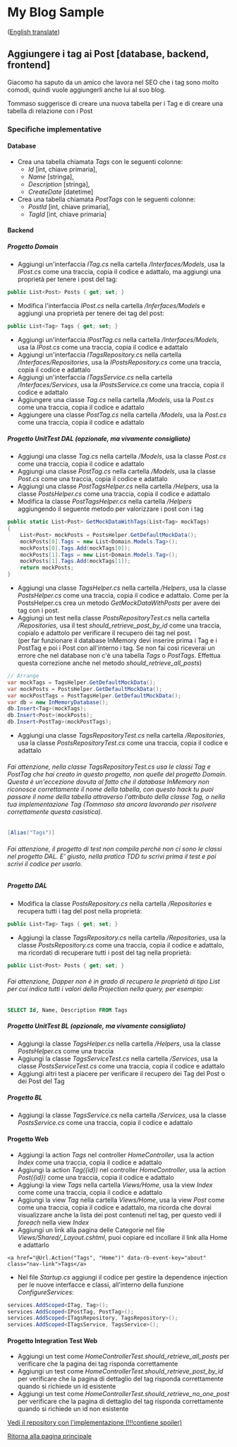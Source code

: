 # My Blog Sample  
([English translate](PostTags.md))  

## Aggiungere i tag ai Post [database, backend, frontend]
Giacomo ha saputo da un amico che lavora nel SEO che i tag sono molto comodi, quindi vuole aggiungerli anche lui al suo blog.  

Tommaso suggerisce di creare una nuova tabella per i Tag e di creare una tabella di relazione con i Post

### Specifiche implementative   

#### Database
- Crea una tabella chiamata *Tags* con le seguenti colonne:  
    - *Id* [int, chiave primaria],  
    - *Name* [stringa],  
    - *Description* [stringa],  
    - *CreateDate* [datetime]  
- Crea una tabella chiamata *PostTags* con le seguenti colonne:  
    - *PostId* [int, chiave primaria],  
    - *TagId* [int, chiave primaria]  

#### Backend  

##### Progetto Domain  
- Aggiungi un'interfaccia *ITag.cs* nella cartella */Interfaces/Models*, usa la *IPost.cs* come una traccia, copia il codice e adattalo, ma aggiungi una proprietà per tenere i post del tag:  
```csharp
public List<Post> Posts { get; set; }
```    
- Modifica l'interfaccia *IPost.cs* nella cartella */Inferfaces/Models* e aggiungi una proprietà per tenere dei tag del post:  
```csharp
public List<Tag> Tags { get; set; }
```    
- Aggiungi un'interfaccia *IPostTag.cs* nella cartella */Interfaces/Models*, usa la *IPost.cs* come una traccia, copia il codice e adattalo  
- Aggiungi un'interfaccia *ITagsRepository.cs* nella cartella */Interfaces/Repositories*, usa la *IPostsRepository.cs* come una traccia, copia il codice e adattalo  
- Aggiungi un'interfaccia *ITagsService.cs* nella cartella */Interfaces/Services*, usa la *IPostsService.cs* come una traccia, copia il codice e adattalo  
- Aggiungere una classe *Tag.cs* nella cartella */Models*, usa la *Post.cs* come una traccia, copia il codice e adattalo  
- Aggiungere una classe *PostTag.cs* nella cartella */Models*, usa la *Post.cs* come una traccia, copia il codice e adattalo  

##### Progetto UnitTest DAL (opzionale, ma vivamente consigliato)  
- Aggiungi una classe *Tag.cs* nella cartella */Models*, usa la classe *Post.cs* come una traccia, copia il codice e adattalo  
- Aggiungi una classe *PostTag.cs* nella cartella */Models*, usa la classe *Post.cs* come una traccia, copia il codice e adattalo  
- Aggiungi una classe *PostTagsHelper.cs* nella cartella */Helpers*, usa la classe *PostsHelper.cs* come una traccia, copia il codice e adattalo  
- Modifica la classe *PostTagsHelper.cs* nella cartella */Helpers* aggiungendo il seguente metodo per valorizzare i post con i tag  
```csharp
public static List<Post> GetMockDataWithTags(List<Tag> mockTags)
{
    List<Post> mockPosts = PostsHelper.GetDefaultMockData();
    mockPosts[0].Tags = new List<Domain.Models.Tag>();
    mockPosts[0].Tags.Add(mockTags[0]);
    mockPosts[1].Tags = new List<Domain.Models.Tag>();
    mockPosts[1].Tags.Add(mockTags[1]);
    return mockPosts;
}
```  
- Aggiungi una classe *TagsHelper.cs* nella cartella */Helpers*, usa la classe *PostsHelper.cs* come una traccia, copia il codice e adattalo. Come per la PostsHelper.cs crea un metodo *GetMockDataWithPosts* per avere dei tag con i post.  
- Aggiungi un test nella classe *PostsRepositoryTest.cs* nella cartella */Repositories*, usa il test *should_retrieve_post_by_id* come una traccia, copialo e adattolo per verificare il recupero dei tag nel post.  
(per far funzionare il database InMemory devi inserire prima i Tag e i PostTag e poi i Post con all'interno i tag. Se non fai così riceverai un errore che nel database non c'è una tabella *Tags* o *PostTags*. Effettua questa correzione anche nel metodo *should_retrieve_all_posts*)  
```csharp
// Arrange
var mockTags = TagsHelper.GetDefaultMockData();
var mockPosts = PostsHelper.GetDefaultMockData();
var mockPostTags = PostTagsHelper.GetDefaultMockData();
var db = new InMemoryDatabase();
db.Insert<Tag>(mockTags);
db.Insert<Post>(mockPosts);
db.Insert<PostTag>(mockPostTags);
```
- Aggiungi una classe *TagsRepositoryTest.cs* nella cartella */Repositories*, usa la classe *PostsRepositoryTest.cs* come una traccia, copia il codice e adattalo  

###### Fai attenzione, nella classe *TagsRepositoryTest.cs* usa le classi *Tag* e *PostTag* che hai creato in questo progetto, non quelle del progetto *Domain*. Questa è un'eccezione dovuta al fatto che il database InMemory non riconosce correttamente il nome della tabella, con questo *hack* tu puoi passare il nome della tabella attraverso l'attributo della classe *Tag*, o nella tua implementazione *Tag* (Tommaso sta ancora lavorando per risolvere correttamente questa casistica).  
```csharp
[Alias("Tags")]
```

###### Fai attenzione, il progetto di test non compila perché non ci sono le classi nel progetto DAL. E' giusto, nella pratica TDD tu scrivi prima il test e poi scrivi il codice per usarlo.    

##### Progetto DAL  
- Modifica la classe *PostsRepository.cs* nella cartella */Repositories* e recupera tutti i tag del post nella proprietà:  
```csharp
public List<Tag> Tags { get; set; }
```  
- Aggiungi la classe *TagsRepository.cs* nella cartella */Repositories*, usa la classe *PostsRepository.cs* come una traccia, copia il codice e adattalo, ma ricordati di recuperare tutti i post del tag nella proprietà:  
```csharp
public List<Post> Posts { get; set; }
```  

###### Fai attenzione, Dapper non è in grado di recupera le proprietà di tipo *List* per cui indica tutti i valori della *Projection* nella query, per esempio:  
```sql
SELECT Id, Name, Description FROM Tags
```    

##### Progetto UnitTest BL (opzionale, ma vivamente consigliato)  
- Aggiungi la classe *TagsHelper.cs* nella cartella */Helpers*, usa la classe *PostsHelper.cs* come una traccia  
- Aggiungi la classe *TagsServiceTest.cs* nella cartella */Services*, usa la classe *PostsServiceTest.cs* come una traccia, copia il codice e adattalo  
- Aggiungi altri test a piacere per verificare il recupero dei Tag del Post o dei Post del Tag

##### Progetto BL  
- Aggiungi la classe *TagsService.cs* nella cartella */Services*, usa la classe *PostsService.cs* come una traccia, copia il codice e adattalo

#### Progetto Web  
- Aggiungi la action *Tags* nel controller *HomeController*, usa la action *Index* come una traccia, copia il codice e adattalo  
- Aggiungi la action *Tag({id})* nel controller *HomeController*, usa la action *Post({id})* come una traccia, copia il codice e adattalo  
- Aggiungi la view *Tags* nella cartella *Views/Home*, usa la view *Index* come come una traccia, copia il codice e adattalo  
- Aggiungi la view *Tag* nella cartella *Views/Home*, usa la view *Post* come come una traccia, copia il codice e adattalo, ma ricorda che dovrai visualizzare anche la lista dei post contenuti nel tag, per questo vedi il *foreach* nella view *Index*  
- Aggiungi un link alla pagina delle Categorie nel file *Views/Shared/_Layout.cshtml*, puoi copiare ed incollare il link alla Home e adattarlo    
```razor
<a href="@Url.Action("Tags", "Home")" data-rb-event-key="about" class="nav-link">Tags</a>
```  
- Nel file *Startup.cs* aggiungi il codice per gestire la dependence injection per le nuove interfacce e classi, all'interno della funzione *ConfigureServices*:  
```csharp
services.AddScoped<ITag, Tag>();
services.AddScoped<IPostTag, PostTag>();
services.AddScoped<ITagsRepository, TagsRepository>();
services.AddScoped<ITagsService, TagsService>();
```  

#### Progetto Integration Test Web  
- Aggiungi un test come *HomeControllerTest.should_retrieve_all_posts* per verificare che la pagina dei tag risponda correttamente  
- Aggiungi un test come *HomeControllerTest.should_retrieve_post_by_id* per verificare che la pagina di dettaglio del tag risponda correttamente quando si richiede un id esistente  
- Aggiungi un test come *HomeControllerTest.should_retrieve_no_one_post* per verificare che la pagina di dettaglio del tag risponda correttamente quando si richiede un id non esistente  

[Vedi il repository con l'implementazione (!!!contiene spoiler)](https://github.com/Magicianred/my-blog-sample/tree/pathFromV1toV2/step02/add-tags-to-posts)  

[Ritorna alla pagina principale](../README_IT.md)  

